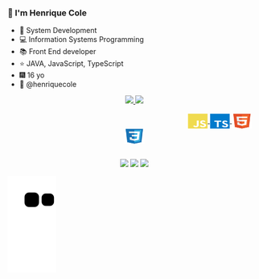 ###   👑 I'm Henrique Cole
- 🔭 System Development
- 💻 Information Systems Programming
- 📚 Front End developer
- ⭐ JAVA, JavaScript, TypeScript
- 🎆 16 yo
- 📌 @henriquecole

<div align="center">
  <a href="https://github.com/HenriqueCole">
  <img height="167em" src="https://github-readme-stats.vercel.app/api?username=HenriqueCole&show_icons=true&theme=dark&include_all_commits=true&count_private=true"/>
  <img height="167em" src="https://github-readme-stats.vercel.app/api/top-langs/?username=HenriqueCole&layout=compact&langs_count=7&theme=dark"/>
 </div>
  <div dir="auto">
    <br />
    <div class="containerIMG" style ="display: flex">
      <div align="center">
  <img align="center" alt="Cole-Js" height="30" width="40" src="https://raw.githubusercontent.com/devicons/devicon/master/icons/javascript/javascript-plain.svg" style="max-width: 1000px;margin: 0px 0px 0px 340px;">
  <img align="center" alt="Cole-Ts" height="30" width="40" src="https://raw.githubusercontent.com/devicons/devicon/master/icons/typescript/typescript-plain.svg" style="max-width: 100%;">
  <img align="center" alt="Cole-HTML" height="30" width="40" src="https://raw.githubusercontent.com/devicons/devicon/master/icons/html5/html5-original.svg" style="max-width: 100%;">
  <img align="center" alt="Cole-CSS" height="30" width="40" src="https://raw.githubusercontent.com/devicons/devicon/master/icons/css3/css3-original.svg" style="max-width: 100%;">
        </div>
</div>
  
##
  <div> 
    <div align="center">
  <a href="https://instagram.com/henriquecole" target="_blank"><img src="https://img.shields.io/badge/-Instagram-%23E4405F?style=for-the-badge&logo=instagram&logoColor=white" target="_blank"></a>
  <a href = "mailto:henriquecolefernandes@gmail.com"><img src="https://img.shields.io/badge/-Gmail-%23333?style=for-the-badge&logo=gmail&logoColor=white" target="_blank"></a>
  <a href="https://www.linkedin.com/in/henrique-cole-fernandes-61b233232/" target="_blank"><img src="https://img.shields.io/badge/-LinkedIn-%230077B5?style=for-the-badge&logo=linkedin&logoColor=white" target="_blank"></a> 
      </div>
 </div>
  
  ![Snake animation](https://github.com/HenriqueCole/HenriqueCole/blob/output/github-contribution-grid-snake.svg)

